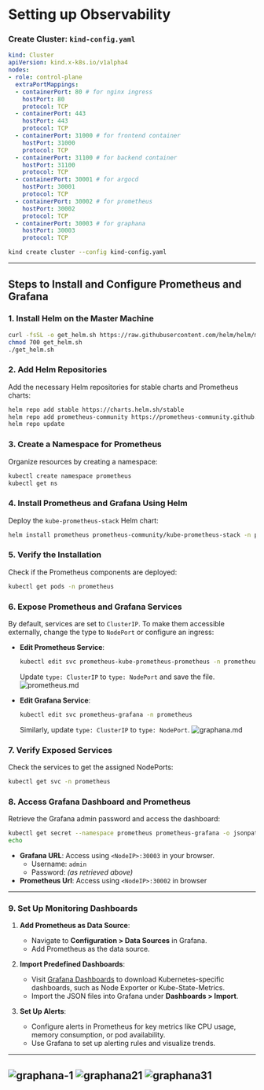 # Setting up Observability 

### Create Cluster: `kind-config.yaml`
```yaml
kind: Cluster
apiVersion: kind.x-k8s.io/v1alpha4
nodes:
- role: control-plane
  extraPortMappings:
  - containerPort: 80 # for nginx ingress
    hostPort: 80
    protocol: TCP
  - containerPort: 443
    hostPort: 443
    protocol: TCP
  - containerPort: 31000 # for frontend container 
    hostPort: 31000
    protocol: TCP
  - containerPort: 31100 # for backend container
    hostPort: 31100
    protocol: TCP
  - containerPort: 30001 # for argocd
    hostPort: 30001
    protocol: TCP
  - containerPort: 30002 # for prometheus
    hostPort: 30002
    protocol: TCP
  - containerPort: 30003 # for graphana
    hostPort: 30003
    protocol: TCP
```

```bash
kind create cluster --config kind-config.yaml
```

---

## Steps to Install and Configure Prometheus and Grafana  

### 1. **Install Helm on the Master Machine**  
```bash
curl -fsSL -o get_helm.sh https://raw.githubusercontent.com/helm/helm/main/scripts/get-helm-3
chmod 700 get_helm.sh
./get_helm.sh
```

### 2. **Add Helm Repositories**  
Add the necessary Helm repositories for stable charts and Prometheus charts:  
```bash
helm repo add stable https://charts.helm.sh/stable
helm repo add prometheus-community https://prometheus-community.github.io/helm-charts
helm repo update
```

### 3. **Create a Namespace for Prometheus**  
Organize resources by creating a namespace:  
```bash
kubectl create namespace prometheus
kubectl get ns
```

### 4. **Install Prometheus and Grafana Using Helm**  
Deploy the `kube-prometheus-stack` Helm chart:  
```bash
helm install prometheus prometheus-community/kube-prometheus-stack -n prometheus
```

### 5. **Verify the Installation**  
Check if the Prometheus components are deployed:  
```bash
kubectl get pods -n prometheus
```

### 6. **Expose Prometheus and Grafana Services**  
By default, services are set to `ClusterIP`. To make them accessible externally, change the type to `NodePort` or configure an ingress:  

- **Edit Prometheus Service**:  
  ```bash
  kubectl edit svc prometheus-kube-prometheus-prometheus -n prometheus
  ```  
  Update `type: ClusterIP` to `type: NodePort` and save the file.  
  ![prometheus.md](./assets/prometheus.png)

- **Edit Grafana Service**:  
  ```bash
  kubectl edit svc prometheus-grafana -n prometheus
  ```  
  Similarly, update `type: ClusterIP` to `type: NodePort`. 
  ![graphana.md](./assets/graphana.png)

### 7. **Verify Exposed Services**  
Check the services to get the assigned NodePorts:  
```bash
kubectl get svc -n prometheus
```

### 8. **Access Grafana Dashboard and Prometheus**  
Retrieve the Grafana admin password and access the dashboard:  
```bash
kubectl get secret --namespace prometheus prometheus-grafana -o jsonpath="{.data.admin-password}" | base64 --decode
echo
```

- **Grafana URL**: Access using `<NodeIP>:30003` in your browser.  
  - Username: `admin`  
  - Password: *(as retrieved above)*  
- **Prometheus Url**: Access using `<NodeIP>:30002` in browser

---

### 9. **Set Up Monitoring Dashboards**  
1. **Add Prometheus as Data Source**:  
   - Navigate to **Configuration > Data Sources** in Grafana.  
   - Add Prometheus as the data source.  

2. **Import Predefined Dashboards**:  
   - Visit [Grafana Dashboards](https://grafana.com/grafana/dashboards/) to download Kubernetes-specific dashboards, such as Node Exporter or Kube-State-Metrics.  
   - Import the JSON files into Grafana under **Dashboards > Import**.  

3. **Set Up Alerts**:  
   - Configure alerts in Prometheus for key metrics like CPU usage, memory consumption, or pod availability.  
   - Use Grafana to set up alerting rules and visualize trends.  
---
![graphana-1](./assets/graphana-1.png)
![graphana21](./assets/graphana-2.png)
![graphana31](./assets/graphana-3.png)
---